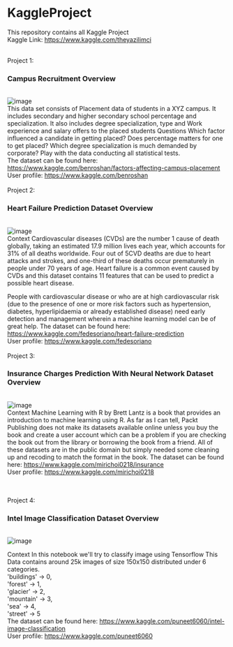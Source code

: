 # KaggleProject
This repository contains all Kaggle Project <br>
Kaggle Link: https://www.kaggle.com/theyazilimci
<br> <br>

Project 1:<h3> Campus Recruitment Overview</h3> <br>
![image](https://www.plum.io/hubfs/Future%20of%20Campus%20Recruitment@2x-1.png) <br>
This data set consists of Placement data of students in a XYZ campus. It includes secondary and higher secondary school percentage and specialization. It also includes degree specialization, type and Work experience and salary offers to the placed students
Questions
Which factor influenced a candidate in getting placed?
Does percentage matters for one to get placed?
Which degree specialization is much demanded by corporate?
Play with the data conducting all statistical tests. <br>
The dataset can be found here: https://www.kaggle.com/benroshan/factors-affecting-campus-placement <br>
User profile: https://www.kaggle.com/benroshan
<br> <br> 
Project 2: <h3> Heart Failure Prediction Dataset Overview </h3> <br>
![image](https://www.froedtert.com/sites/default/files/styles/story_hero_xlarge/public/image/2021-07/what-is-heart-failure-concept.webp?itok=3r532RIL) <br>
Context
Cardiovascular diseases (CVDs) are the number 1 cause of death globally, taking an estimated 17.9 million lives each year, which accounts for 31% of all deaths worldwide. Four out of 5CVD deaths are due to heart attacks and strokes, and one-third of these deaths occur prematurely in people under 70 years of age. Heart failure is a common event caused by CVDs and this dataset contains 11 features that can be used to predict a possible heart disease.

People with cardiovascular disease or who are at high cardiovascular risk (due to the presence of one or more risk factors such as hypertension, diabetes, hyperlipidaemia or already established disease) need early detection and management wherein a machine learning model can be of great help.
The dataset can be found here: https://www.kaggle.com/fedesoriano/heart-failure-prediction <br>
User profile: https://www.kaggle.com/fedesoriano
<br> <br> 
Project 3: <h3> Insurance Charges Prediction With Neural Network Dataset Overview </h3> <br>
![image](https://www.klforexpats.com/site/assets/files/5505/sickness-allowance-insurance.svg) <br>
Context
Machine Learning with R by Brett Lantz is a book that provides an introduction to machine learning using R. As far as I can tell, Packt Publishing does not make its datasets available online unless you buy the book and create a user account which can be a problem if you are checking the book out from the library or borrowing the book from a friend. All of these datasets are in the public domain but simply needed some cleaning up and recoding to match the format in the book.
The dataset can be found here: https://www.kaggle.com/mirichoi0218/insurance <br>
User profile: https://www.kaggle.com/mirichoi0218

<br> <br> 
Project 4: <h3>Intel Image Classification Dataset Overview </h3> <br>
![image](https://gisgeography.com/wp-content/uploads/2014/07/image-classification-techniques-remote-sensing.jpg) <br>

Context
In this notebook we'll try to classify image using Tensorflow
This Data contains around 25k images of size 150x150 distributed under 6 categories. <br>
'buildings' -> 0, <br>
'forest' -> 1, <br>
'glacier' -> 2, <br>
'mountain' -> 3, <br>
'sea' -> 4, <br>
'street' -> 5  <br>
The dataset can be found here: https://www.kaggle.com/puneet6060/intel-image-classification <br>
User profile: https://www.kaggle.com/puneet6060
<br> <br> 



